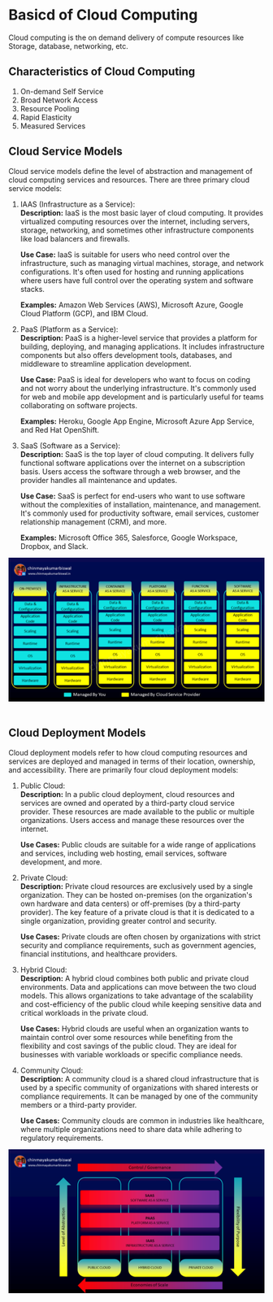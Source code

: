 # Basicd of Cloud Computing 
Cloud computing is the on demand delivery of compute resources like Storage, database, networking, etc. 

## Characteristics of Cloud Computing
1. On-demand Self Service
2. Broad Network Access
3. Resource Pooling
4. Rapid Elasticity
5. Measured Services


## Cloud Service Models 
   Cloud service models define the level of abstraction and management of cloud computing services and resources. There are three primary cloud service models:

1. IAAS (Infrastructure as a Service):<br>
    **Description:** IaaS is the most basic layer of cloud computing. It provides virtualized computing resources over the internet, including servers, storage, networking, and sometimes other infrastructure components like load balancers and firewalls.<br>

    **Use Case:** IaaS is suitable for users who need control over the infrastructure, such as managing virtual machines, storage, and network configurations. It's often used for hosting and running applications where users have full control over the operating system and software stacks.<br>

    **Examples:** Amazon Web Services (AWS), Microsoft Azure, Google Cloud Platform (GCP), and IBM Cloud.<br>

2. PaaS (Platform as a Service):<br>
    **Description:** PaaS is a higher-level service that provides a platform for building, deploying, and managing applications. It includes infrastructure components but also offers development tools, databases, and middleware to streamline application development.<br>

    **Use Case:**    PaaS is ideal for developers who want to focus on coding and not worry about the underlying infrastructure. It's commonly used for web and mobile app development and is particularly useful for teams collaborating on software projects.<br>

    **Examples:**    Heroku, Google App Engine, Microsoft Azure App Service, and Red Hat OpenShift.<br>

3. SaaS (Software as a Service):<br>
    **Description:** SaaS is the top layer of cloud computing. It delivers fully functional software applications over the internet on a subscription basis. Users access the software through a web browser, and the provider handles all maintenance and updates.<br>

    **Use Case:**    SaaS is perfect for end-users who want to use software without the complexities of installation, maintenance, and management. It's commonly used for productivity software, email services, customer relationship management (CRM), and more.<br>

    **Examples:**    Microsoft Office 365, Salesforce, Google Workspace, Dropbox, and Slack.<br>


![cloudservice.jpg](./src/img/cloudservicemodel.png) 
<br><br>

## Cloud Deployment Models
   Cloud deployment models refer to how cloud computing resources and services are deployed and managed in terms of their location, ownership, and accessibility. There are primarily four cloud deployment models:

1. Public Cloud: <br>
   **Description:**   In a public cloud deployment, cloud resources and services are owned and operated by a third-party cloud service provider. These resources are made available to the public or multiple organizations. Users access and manage these resources over the internet.
   
   **Use Cases:**   Public clouds are suitable for a wide range of applications and services, including web hosting, email services, software development, and more.
   
2. Private Cloud: <br>
   **Description:**   Private cloud resources are exclusively used by a single organization. They can be hosted on-premises (on the organization's own hardware and data centers) or off-premises (by a third-party provider). The key feature of a private cloud is that it is dedicated to a single organization, providing greater control and security.
   
   **Use Cases:**   Private clouds are often chosen by organizations with strict security and compliance requirements, such as government agencies, financial institutions, and healthcare providers.
   
3. Hybrid Cloud: <br>
   **Description:**   A hybrid cloud combines both public and private cloud environments. Data and applications can move between the two cloud models. This allows organizations to take advantage of the scalability and cost-efficiency of the public cloud while keeping sensitive data and critical workloads in the private cloud.
   
   **Use Cases:**   Hybrid clouds are useful when an organization wants to maintain control over some resources while benefiting from the flexibility and cost savings of the public cloud. They are ideal for businesses with variable workloads or specific compliance needs.
   
4. Community Cloud:<br>
   **Description:**   A community cloud is a shared cloud infrastructure that is used by a specific community of organizations with shared interests or compliance requirements. It can be managed by one of the community members or a third-party provider.
   
   **Use Cases:**   Community clouds are common in industries like healthcare, where multiple organizations need to share data while adhering to regulatory requirements. <br>


![clouddeploymentmodel.png](./src/img/clouddeploymentmodel.png) 
